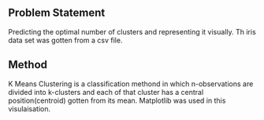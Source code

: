 ## Problem Statement

Predicting the optimal number of clusters and representing it visually. Th iris data set was gotten from a csv file. 

## Method

K Means Clustering is a classification methond in which n-observations are divided into k-clusters and each of that cluster has a central position(centroid) gotten from its mean. Matplotlib was used in this visulaisation.
